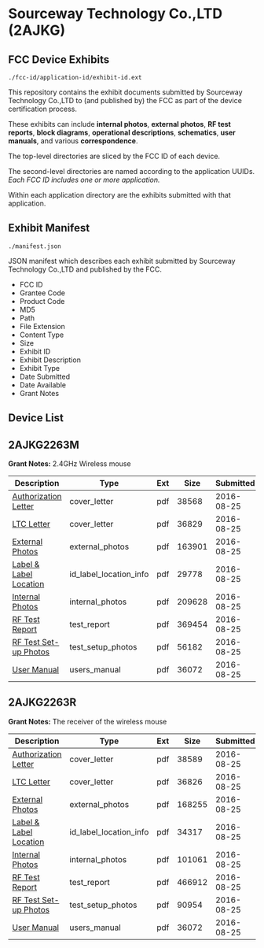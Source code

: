 # Sourceway Technology Co.,LTD (2AJKG)
## FCC Device Exhibits

```
./fcc-id/application-id/exhibit-id.ext
```

This repository contains the exhibit documents submitted by Sourceway Technology Co.,LTD to (and published by) the FCC as part of the device certification process.

These exhibits can include **internal photos**, **external photos**, **RF test reports**, **block diagrams**, **operational descriptions**, **schematics**, **user manuals**, and various **correspondence**.

The top-level directories are sliced by the FCC ID of each device.

The second-level directories are named according to the application UUIDs. *Each FCC ID includes one or more application.*

Within each application directory are the exhibits submitted with that application. 

## Exhibit Manifest

```
./manifest.json
```

JSON manifest which describes each exhibit submitted by Sourceway Technology Co.,LTD and published by the FCC.

- FCC ID
- Grantee Code
- Product Code
- MD5
- Path
- File Extension
- Content Type
- Size
- Exhibit ID
- Exhibit Description
- Exhibit Type
- Date Submitted
- Date Available
- Grant Notes

## Device List
## 2AJKG2263M
**Grant Notes:** 2.4GHz Wireless mouse

| Description | Type | Ext | Size | Submitted | Available |
| ----------- | ---- | --- | ---- | --------- | --------- |
| [Authorization Letter](2AJKG2263M/60947fc3c09e2d48bde9a6b5844c741f/3111099.pdf) | cover_letter | pdf | 38568 | 2016-08-25 | 2016-08-25 |
| [LTC Letter](2AJKG2263M/60947fc3c09e2d48bde9a6b5844c741f/3111100.pdf) | cover_letter | pdf | 36829 | 2016-08-25 | 2016-08-25 |
| [External Photos](2AJKG2263M/60947fc3c09e2d48bde9a6b5844c741f/3111101.pdf) | external_photos | pdf | 163901 | 2016-08-25 | 2016-08-25 |
| [Label & Label Location](2AJKG2263M/60947fc3c09e2d48bde9a6b5844c741f/3111102.pdf) | id_label_location_info | pdf | 29778 | 2016-08-25 | 2016-08-25 |
| [Internal Photos](2AJKG2263M/60947fc3c09e2d48bde9a6b5844c741f/3111103.pdf) | internal_photos | pdf | 209628 | 2016-08-25 | 2016-08-25 |
| [RF Test Report](2AJKG2263M/60947fc3c09e2d48bde9a6b5844c741f/3111106.pdf) | test_report | pdf | 369454 | 2016-08-25 | 2016-08-25 |
| [RF Test Set-up Photos](2AJKG2263M/60947fc3c09e2d48bde9a6b5844c741f/3111107.pdf) | test_setup_photos | pdf | 56182 | 2016-08-25 | 2016-08-25 |
| [User Manual](2AJKG2263M/60947fc3c09e2d48bde9a6b5844c741f/3111108.pdf) | users_manual | pdf | 36072 | 2016-08-25 | 2016-08-25 |
## 2AJKG2263R
**Grant Notes:** The receiver of the wireless mouse

| Description | Type | Ext | Size | Submitted | Available |
| ----------- | ---- | --- | ---- | --------- | --------- |
| [Authorization Letter](2AJKG2263R/50ead1fd03671a21366ddd91320ab70a/3111120.pdf) | cover_letter | pdf | 38589 | 2016-08-25 | 2016-08-25 |
| [LTC Letter](2AJKG2263R/50ead1fd03671a21366ddd91320ab70a/3111121.pdf) | cover_letter | pdf | 36826 | 2016-08-25 | 2016-08-25 |
| [External Photos](2AJKG2263R/50ead1fd03671a21366ddd91320ab70a/3111122.pdf) | external_photos | pdf | 168255 | 2016-08-25 | 2016-08-25 |
| [Label & Label Location](2AJKG2263R/50ead1fd03671a21366ddd91320ab70a/3111123.pdf) | id_label_location_info | pdf | 34317 | 2016-08-25 | 2016-08-25 |
| [Internal Photos](2AJKG2263R/50ead1fd03671a21366ddd91320ab70a/3111124.pdf) | internal_photos | pdf | 101061 | 2016-08-25 | 2016-08-25 |
| [RF Test Report](2AJKG2263R/50ead1fd03671a21366ddd91320ab70a/3111127.pdf) | test_report | pdf | 466912 | 2016-08-25 | 2016-08-25 |
| [RF Test Set-up Photos](2AJKG2263R/50ead1fd03671a21366ddd91320ab70a/3111128.pdf) | test_setup_photos | pdf | 90954 | 2016-08-25 | 2016-08-25 |
| [User Manual](2AJKG2263R/50ead1fd03671a21366ddd91320ab70a/3111108.pdf) | users_manual | pdf | 36072 | 2016-08-25 | 2016-08-25 |
